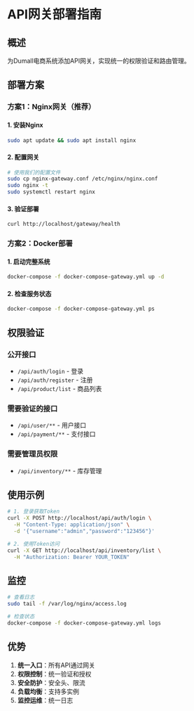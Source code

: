  # API网关部署指南

## 概述

为Dumall电商系统添加API网关，实现统一的权限验证和路由管理。

## 部署方案

### 方案1：Nginx网关（推荐）

#### 1. 安装Nginx
```bash
sudo apt update && sudo apt install nginx
```

#### 2. 配置网关
```bash
# 使用我们的配置文件
sudo cp nginx-gateway.conf /etc/nginx/nginx.conf
sudo nginx -t
sudo systemctl restart nginx
```

#### 3. 验证部署
```bash
curl http://localhost/gateway/health
```

### 方案2：Docker部署

#### 1. 启动完整系统
```bash
docker-compose -f docker-compose-gateway.yml up -d
```

#### 2. 检查服务状态
```bash
docker-compose -f docker-compose-gateway.yml ps
```

## 权限验证

### 公开接口
- `/api/auth/login` - 登录
- `/api/auth/register` - 注册
- `/api/product/list` - 商品列表

### 需要验证的接口
- `/api/user/**` - 用户接口
- `/api/payment/**` - 支付接口

### 需要管理员权限
- `/api/inventory/**` - 库存管理

## 使用示例

```bash
# 1. 登录获取Token
curl -X POST http://localhost/api/auth/login \
  -H "Content-Type: application/json" \
  -d '{"username":"admin","password":"123456"}'

# 2. 使用Token访问
curl -X GET http://localhost/api/inventory/list \
  -H "Authorization: Bearer YOUR_TOKEN"
```

## 监控

```bash
# 查看日志
sudo tail -f /var/log/nginx/access.log

# 检查状态
docker-compose -f docker-compose-gateway.yml logs
```

## 优势

1. **统一入口**：所有API通过网关
2. **权限控制**：统一验证和授权
3. **安全防护**：安全头、限流
4. **负载均衡**：支持多实例
5. **监控运维**：统一日志